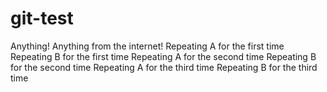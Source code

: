 # git-test
Anything!
Anything from the internet!
Repeating A for the first time 
Repeating B for the first time 
Repeating A for the second time
Repeating B for the second time 
Repeating A for the third time 
Repeating B for the third time 
